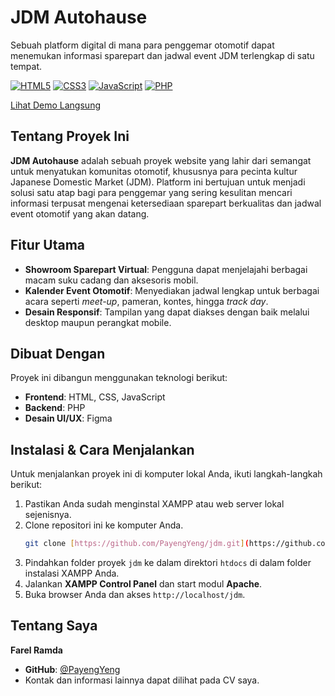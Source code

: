 # JDM Autohause

Sebuah platform digital di mana para penggemar otomotif dapat menemukan informasi sparepart dan jadwal event JDM terlengkap di satu tempat.

[![HTML5](https://img.shields.io/badge/HTML5-E34F26?style=for-the-badge&logo=html5&logoColor=white)](https://en.wikipedia.org/wiki/HTML5)
[![CSS3](https://img.shields.io/badge/CSS3-1572B6?style=for-the-badge&logo=css3&logoColor=white)](https://en.wikipedia.org/wiki/CSS)
[![JavaScript](https://img.shields.io/badge/JavaScript-F7DF1E?style=for-the-badge&logo=javascript&logoColor=black)](https://en.wikipedia.org/wiki/JavaScript)
[![PHP](https://img.shields.io/badge/PHP-777BB4?style=for-the-badge&logo=php&logoColor=white)](https://www.php.net/)

[Lihat Demo Langsung](https://jdmautohause.free.nf)

## Tentang Proyek Ini

**JDM Autohause** adalah sebuah proyek website yang lahir dari semangat untuk menyatukan komunitas otomotif, khususnya para pecinta kultur Japanese Domestic Market (JDM). Platform ini bertujuan untuk menjadi solusi satu atap bagi para penggemar yang sering kesulitan mencari informasi terpusat mengenai ketersediaan sparepart berkualitas dan jadwal event otomotif yang akan datang.

## Fitur Utama

* **Showroom Sparepart Virtual**: Pengguna dapat menjelajahi berbagai macam suku cadang dan aksesoris mobil.
* **Kalender Event Otomotif**: Menyediakan jadwal lengkap untuk berbagai acara seperti _meet-up_, pameran, kontes, hingga _track day_.
* **Desain Responsif**: Tampilan yang dapat diakses dengan baik melalui desktop maupun perangkat mobile.

## Dibuat Dengan

Proyek ini dibangun menggunakan teknologi berikut:

* **Frontend**: HTML, CSS, JavaScript
* **Backend**: PHP
* **Desain UI/UX**: Figma

## Instalasi & Cara Menjalankan

Untuk menjalankan proyek ini di komputer lokal Anda, ikuti langkah-langkah berikut:

1.  Pastikan Anda sudah menginstal XAMPP atau web server lokal sejenisnya.
2.  Clone repositori ini ke komputer Anda.
    ```sh
    git clone [https://github.com/PayengYeng/jdm.git](https://github.com/PayengYeng/jdm.git)
    ```
3.  Pindahkan folder proyek `jdm` ke dalam direktori `htdocs` di dalam folder instalasi XAMPP Anda.
4.  Jalankan **XAMPP Control Panel** dan start modul **Apache**.
5.  Buka browser Anda dan akses `http://localhost/jdm`.

## Tentang Saya

**Farel Ramda**

* **GitHub**: [@PayengYeng](https://github.com/PayengYeng)
* Kontak dan informasi lainnya dapat dilihat pada CV saya.
